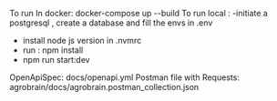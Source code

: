 To run In docker: docker-compose up --build
To run local :
-initiate a postgresql , create a database and fill the envs in .env

- install node js version in .nvmrc
- run : npm install
- npm run start:dev

OpenApiSpec: docs/openapi.yml
Postman file with Requests: agrobrain/docs/agrobrain.postman_collection.json
